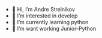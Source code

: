 - 👋 Hi, I’m Andre Strelnikov 
- 👀 I’m interested in develop
- 🌱 I’m currently learning python
- 💞️ I’m want working Junior-Python
